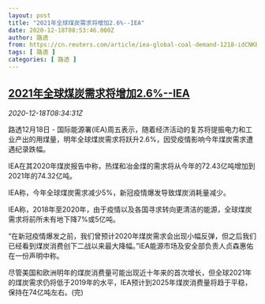 ```yaml
---
layout: post
title: "2021年全球煤炭需求将增加2.6%--IEA"
date: 2020-12-18T08:53:46.000Z
author: 路透
from: https://cn.reuters.com/article/iea-global-coal-demand-1218-idCNKBS28S0WU
tags: [ 路透 ]
categories: [ 路透 ]
---
```

<!--1608281626000-->
[2021年全球煤炭需求将增加2.6%--IEA](https://cn.reuters.com/article/iea-global-coal-demand-1218-idCNKBS28S0WU)
------

<div>
<div><i>2020-12-18T08:34:31Z</i></div><p>路透12月18日 - 国际能源署(IEA)周五表示，随着经济活动的复苏将提振电力和工业产出的用煤量，明年全球煤炭需求将跃升2.6%，因受疫情影响今年煤炭需求遭遇纪录跌幅。</p><p>IEA在其2020年煤炭报告中称，热煤和冶金煤的需求将从今年的72.43亿吨增加到2021年的74.32亿吨。</p><p>IEA称，今年全球煤炭需求减少5%，新冠疫情爆发导致煤炭消耗量减少。</p><p>IEA称，2018年至2020年，由于疫情以及各国寻求转向更清洁的能源，全球煤炭需求将前所未有地下降7%或5亿吨。</p><p>“在新冠疫情爆发之前，我们曾预计2020年煤炭需求会出现小幅反弹，但之后我们已经看到煤炭消费创下二战以来最大降幅。”IEA能源市场及安全部负责人贞森惠佑在一份声明中称。</p><p>尽管美国和欧洲明年的煤炭消费量可能出现近十年来的首次增长，但全球2021年的煤炭需求仍将低于2019年的水平，IEA预计到2025年煤炭消费量将趋于平稳，保持在74亿吨左右。(完)</p>
</div>
